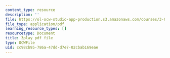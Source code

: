 ```yaml
---
content_type: resource
description: ''
file: https://ol-ocw-studio-app-production.s3.amazonaws.com/courses/3-091sc-introduction-to-solid-state-chemistry-fall-2010/cc98cb95786a47ddd7e702cbab169eae_kI7D2lkcF8E.pdf
file_type: application/pdf
learning_resource_types: []
resourcetype: Document
title: 3play pdf file
type: OCWFile
uid: cc98cb95-786a-47dd-d7e7-02cbab169eae
---
```

